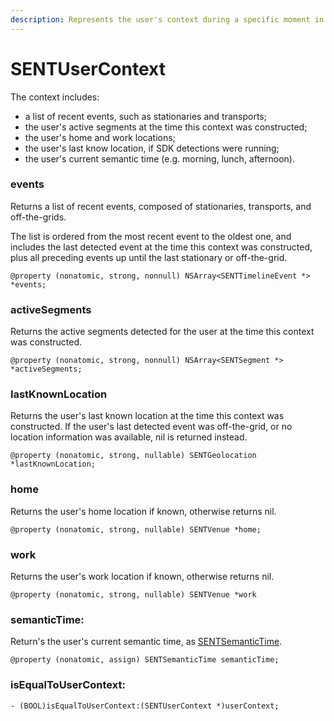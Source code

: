 ```yaml
---
description: Represents the user's context during a specific moment in time.
---
```


# SENTUserContext

The context includes:

* a list of recent events, such as stationaries and transports;
* the user's active segments at the time this context was constructed;
* the user's home and work locations;
* the user's last know location, if SDK detections were running;
* the user's current semantic time (e.g. morning, lunch, afternoon).



### events

Returns a list of recent events, composed of stationaries, transports, and off-the-grids.

The list is ordered from the most recent event to the oldest one, and includes the last detected event at the time this context was constructed, plus all preceding events up until the last stationary or off-the-grid.

```
@property (nonatomic, strong, nonnull) NSArray<SENTTimelineEvent *> *events;
```

### activeSegments

Returns the active segments detected for the user at the time this context was constructed.

```
@property (nonatomic, strong, nonnull) NSArray<SENTSegment *> *activeSegments;
```

### lastKnownLocation

Returns the user's last known location at the time this context was constructed. If the user's last detected event was off-the-grid, or no location information was available, nil is returned instead.

```
@property (nonatomic, strong, nullable) SENTGeolocation *lastKnownLocation;
```

### home

Returns the user's home location if known, otherwise returns nil.

```
@property (nonatomic, strong, nullable) SENTVenue *home;
```

### work

Returns the user's work location if known, otherwise returns nil.

```
@property (nonatomic, strong, nullable) SENTVenue *work
```

### semanticTime:

Return's the user's current semantic time, as [SENTSemanticTime](../sentsemantictime.md).

```
@property (nonatomic, assign) SENTSemanticTime semanticTime;
```

### isEqualToUserContext:

```
- (BOOL)isEqualToUserContext:(SENTUserContext *)userContext;
```
